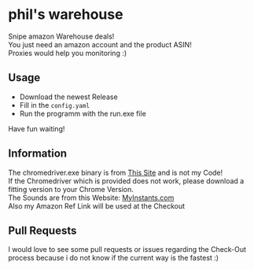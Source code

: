 # phil's warehouse

Snipe amazon Warehouse deals!  
You just need an amazon account and the product ASIN!  
Proxies would help you monitoring :)
  
## Usage

- Download the newest Release
- Fill in the ```config.yaml```
- Run the programm with the run.exe file

Have fun waiting!

## Information

The chromedriver.exe binary is from [This Site](https://chromedriver.chromium.org/downloads) and is not my Code!  
If the Chromedriver which is provided does not work, please download a fitting version to your Chrome Version.  
The Sounds are from this Website: [MyInstants.com](https://www.myinstants.com/)  
Also my Amazon Ref Link will be used at the Checkout

## Pull Requests

I would love to see some pull requests or issues regarding the Check-Out process because i do not know if the current way is the fastest :)
